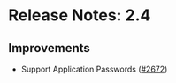 # Release Notes: 2.4

## Improvements

- Support Application Passwords ([#2672](https://github.com/GatoGraphQL/GatoGraphQL/pull/2672))
